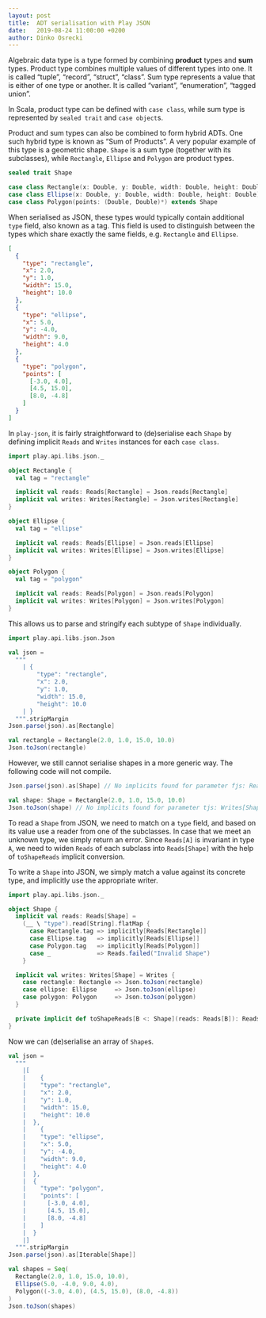 ```yaml
---
layout: post
title:  ADT serialisation with Play JSON
date:   2019-08-24 11:00:00 +0200
author: Dinko Osrecki
---
```

Algebraic data type is a type formed by combining **product** types and **sum** types. Product type combines multiple
values of different types into one. It is called “tuple”, “record”, “struct”, “class”.  Sum type represents a value
that is either of one type or another. It is called “variant”, “enumeration”, “tagged union”.

In Scala, product type can be defined with `case class`, while sum type is represented by `sealed trait` and
`case object`s.

Product and sum types can also be combined to form hybrid ADTs. One such hybrid type is known as “Sum of Products”.
A very popular example of this type is a geometric shape. `Shape` is a sum type (together with its subclasses), while
`Rectangle`, `Ellipse` and `Polygon` are product types.

```scala
sealed trait Shape

case class Rectangle(x: Double, y: Double, width: Double, height: Double) extends Shape
case class Ellipse(x: Double, y: Double, width: Double, height: Double) extends Shape
case class Polygon(points: (Double, Double)*) extends Shape
```

When serialised as JSON, these types would typically contain additional `type` field, also known as a tag. This field
is used to distinguish between the types which share exactly the same fields, e.g. `Rectangle` and `Ellipse`.

```json
[
  {
    "type": "rectangle",
    "x": 2.0,
    "y": 1.0,
    "width": 15.0,
    "height": 10.0
  },
  {
    "type": "ellipse",
    "x": 5.0,
    "y": -4.0,
    "width": 9.0,
    "height": 4.0
  },
  {
    "type": "polygon",
    "points": [
      [-3.0, 4.0],
      [4.5, 15.0],
      [8.0, -4.8]
    ]
  }
]
```

In `play-json`, it is fairly straightforward to (de)serialise each `Shape` by defining implicit `Reads` and `Writes`
instances for each `case class`.

```scala
import play.api.libs.json._

object Rectangle {
  val tag = "rectangle"

  implicit val reads: Reads[Rectangle] = Json.reads[Rectangle]
  implicit val writes: Writes[Rectangle] = Json.writes[Rectangle]
}

object Ellipse {
  val tag = "ellipse"

  implicit val reads: Reads[Ellipse] = Json.reads[Ellipse]
  implicit val writes: Writes[Ellipse] = Json.writes[Ellipse]
}

object Polygon {
  val tag = "polygon"

  implicit val reads: Reads[Polygon] = Json.reads[Polygon]
  implicit val writes: Writes[Polygon] = Json.writes[Polygon]
}
```

This allows us to parse and stringify each subtype of `Shape` individually.

```scala
import play.api.libs.json.Json

val json =
  """
    | {
        "type": "rectangle",
        "x": 2.0,
        "y": 1.0,
        "width": 15.0,
        "height": 10.0
    | }
  """.stripMargin
Json.parse(json).as[Rectangle]

val rectangle = Rectangle(2.0, 1.0, 15.0, 10.0)
Json.toJson(rectangle)
```

However, we still cannot serialise shapes in a more generic way. The following code will not compile.

```scala
Json.parse(json).as[Shape] // No implicits found for parameter fjs: Reads[Shape]

val shape: Shape = Rectangle(2.0, 1.0, 15.0, 10.0)
Json.toJson(shape) // No implicits found for parameter tjs: Writes[Shape]
```

To read a `Shape` from JSON, we need to match on a `type` field, and based on its value use a reader from one of the
subclasses. In case that we meet an unknown type, we simply return an error. Since `Reads[A]` is invariant in type `A`,
we need to widen `Reads` of each subclass into `Reads[Shape]` with the help of `toShapeReads` implicit conversion.

To write a `Shape` into JSON, we simply match a value against its concrete type, and implicitly use the appropriate
writer.

```scala
import play.api.libs.json._

object Shape {
  implicit val reads: Reads[Shape] =
    (__ \ "type").read[String].flatMap {
      case Rectangle.tag => implicitly[Reads[Rectangle]]
      case Ellipse.tag   => implicitly[Reads[Ellipse]]
      case Polygon.tag   => implicitly[Reads[Polygon]]
      case _             => Reads.failed("Invalid Shape")
    }

  implicit val writes: Writes[Shape] = Writes {
    case rectangle: Rectangle => Json.toJson(rectangle)
    case ellipse: Ellipse     => Json.toJson(ellipse)
    case polygon: Polygon     => Json.toJson(polygon)
  }

  private implicit def toShapeReads[B <: Shape](reads: Reads[B]): Reads[Shape] = reads.widen
}
```

Now we can (de)serialise an array of `Shape`s.

```scala
val json =
  """
    |[
    |	 {
    |    "type": "rectangle",
    |    "x": 2.0,
    |    "y": 1.0,
    |    "width": 15.0,
    |    "height": 10.0
    |  },
    |	 {
    |    "type": "ellipse",
    |    "x": 5.0,
    |    "y": -4.0,
    |    "width": 9.0,
    |    "height": 4.0
    |  },
    |  {
    |    "type": "polygon",
    |    "points": [
    |      [-3.0, 4.0],
    |      [4.5, 15.0],
    |      [8.0, -4.8]
    |    ]
    |  }
    |]
  """.stripMargin
Json.parse(json).as[Iterable[Shape]]

val shapes = Seq(
  Rectangle(2.0, 1.0, 15.0, 10.0),
  Ellipse(5.0, -4.0, 9.0, 4.0),
  Polygon((-3.0, 4.0), (4.5, 15.0), (8.0, -4.8))
)
Json.toJson(shapes)
```
